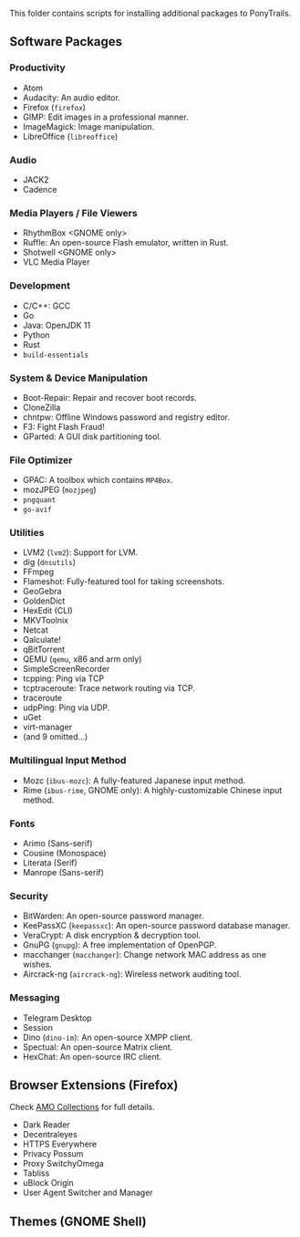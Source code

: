 This folder contains scripts for installing additional packages to PonyTrails.

## Software Packages
### Productivity
* Atom
* Audacity: An audio editor.
* Firefox (`firefox`)
* GIMP: Edit images in a professional manner.
* ImageMagick: Image manipulation.
* LibreOffice (`libreoffice`)

### Audio
* JACK2
* Cadence

### Media Players / File Viewers
* RhythmBox &lt;GNOME only>
* Ruffle: An open-source Flash emulator, written in Rust.
* Shotwell &lt;GNOME only>
* VLC Media Player

### Development
* C/C++: GCC
* Go
* Java: OpenJDK 11
* Python
* Rust
* `build-essentials`

### System & Device Manipulation
* Boot-Repair: Repair and recover boot records.
* CloneZilla
* chntpw: Offline Windows password and registry editor.
* F3: Fight Flash Fraud!
* GParted: A GUI disk partitioning tool.

### File Optimizer
* GPAC: A toolbox which contains `MP4Box`.
* mozJPEG (`mozjpeg`)
* `pngquant`
* `go-avif`

### Utilities
* LVM2 (`lvm2`): Support for LVM.
* dig (`dnsutils`)
* FFmpeg
* Flameshot: Fully-featured tool for taking screenshots.
* GeoGebra
* GoldenDict
* HexEdit (CLI)
* MKVToolnix
* Netcat
* Qalculate!
* qBitTorrent
* QEMU (`qemu`, x86 and arm only)
* SimpleScreenRecorder
* tcpping: Ping via TCP 
* tcptraceroute: Trace network routing via TCP.
* traceroute
* udpPing: Ping via UDP.
* uGet
* virt-manager
* (and 9 omitted...)

### Multilingual Input Method
* Mozc (`ibus-mozc`): A fully-featured Japanese input method.
* Rime (`ibus-rime`, GNOME only): A highly-customizable Chinese input method.

### Fonts
* Arimo (Sans-serif)
* Cousine (Monospace)
* Literata (Serif)
* Manrope (Sans-serif)

### Security
* BitWarden: An open-source password manager.
* KeePassXC (`keepassxc`): An open-source password database manager.
* VeraCrypt: A disk encryption & decryption tool.
* GnuPG (`gnupg`): A free implementation of OpenPGP.
* macchanger (`macchanger`): Change network MAC address as one wishes.
* Aircrack-ng (`aircrack-ng`): Wireless network auditing tool.

### Messaging
* Telegram Desktop
* Session
* Dino (`dino-im`): An open-source XMPP client.
* Spectual: An open-source Matrix client.
* HexChat: An open-source IRC client.

## Browser Extensions (Firefox)
Check [AMO Collections](https://addons.mozilla.org/en-US/firefox/collections/15706102/yMLM8Tv9XQeHX0nN/) for full details.
* Dark Reader
* Decentraleyes
* HTTPS Everywhere
* Privacy Possum
* Proxy SwitchyOmega
* Tabliss
* uBlock Origin
* User Agent Switcher and Manager

## Themes (GNOME Shell)
